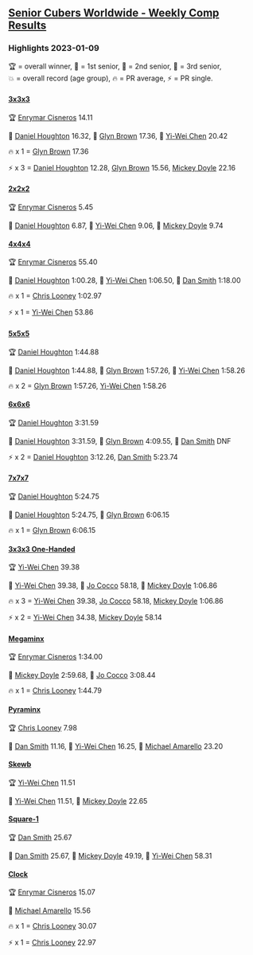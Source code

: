 <style>table {white-space: nowrap;}</style>
<link rel="stylesheet" type="text/css" href="/scw-comp/css/flags.css" />

## [Senior Cubers Worldwide - Weekly Comp Results](/scw-comp/results/)
### Highlights 2023-01-09

<span style="white-space: nowrap;">🏆 = overall winner</span>, <span style="white-space: nowrap;">🥇 = 1st senior</span>, <span style="white-space: nowrap;">🥈 = 2nd senior</span>, <span style="white-space: nowrap;">🥉 = 3rd senior</span>, <span style="white-space: nowrap;">💥 = overall record (age group)</span>, <span style="white-space: nowrap;">🔥 = PR average</span>, <span style="white-space: nowrap;">⚡ = PR single</span>.

#### [3x3x3](333.md)

<span style="white-space: nowrap;">🏆 [Enrymar Cisneros](../../persons/enrymar_cisneros/333.md) 14.11</span>

<span style="white-space: nowrap;">🥇 [Daniel Houghton](../../persons/daniel_houghton/333.md) 16.32</span>, <span style="white-space: nowrap;">🥈 [Glyn Brown](../../persons/glyn_brown/333.md) 17.36</span>, <span style="white-space: nowrap;">🥉 [Yi-Wei Chen](../../persons/yi_wei_chen/333.md) 20.42</span>

🔥 x 1 = <span style="white-space: nowrap;">[Glyn Brown](../../persons/glyn_brown/333.md) 17.36</span>

⚡ x 3 = <span style="white-space: nowrap;">[Daniel Houghton](../../persons/daniel_houghton/333.md) 12.28</span>, <span style="white-space: nowrap;">[Glyn Brown](../../persons/glyn_brown/333.md) 15.56</span>, <span style="white-space: nowrap;">[Mickey Doyle](../../persons/mickey_doyle/333.md) 22.16</span>

#### [2x2x2](222.md)

<span style="white-space: nowrap;">🏆 [Enrymar Cisneros](../../persons/enrymar_cisneros/222.md) 5.45</span>

<span style="white-space: nowrap;">🥇 [Daniel Houghton](../../persons/daniel_houghton/222.md) 6.87</span>, <span style="white-space: nowrap;">🥈 [Yi-Wei Chen](../../persons/yi_wei_chen/222.md) 9.06</span>, <span style="white-space: nowrap;">🥉 [Mickey Doyle](../../persons/mickey_doyle/222.md) 9.74</span>

#### [4x4x4](444.md)

<span style="white-space: nowrap;">🏆 [Enrymar Cisneros](../../persons/enrymar_cisneros/444.md) 55.40</span>

<span style="white-space: nowrap;">🥇 [Daniel Houghton](../../persons/daniel_houghton/444.md) 1:00.28</span>, <span style="white-space: nowrap;">🥈 [Yi-Wei Chen](../../persons/yi_wei_chen/444.md) 1:06.50</span>, <span style="white-space: nowrap;">🥉 [Dan Smith](../../persons/dan_smith/444.md) 1:18.00</span>

🔥 x 1 = <span style="white-space: nowrap;">[Chris Looney](../../persons/chris_looney/444.md) 1:02.97</span>

⚡ x 1 = <span style="white-space: nowrap;">[Yi-Wei Chen](../../persons/yi_wei_chen/444.md) 53.86</span>

#### [5x5x5](555.md)

<span style="white-space: nowrap;">🏆 [Daniel Houghton](../../persons/daniel_houghton/555.md) 1:44.88</span>

<span style="white-space: nowrap;">🥇 [Daniel Houghton](../../persons/daniel_houghton/555.md) 1:44.88</span>, <span style="white-space: nowrap;">🥈 [Glyn Brown](../../persons/glyn_brown/555.md) 1:57.26</span>, <span style="white-space: nowrap;">🥉 [Yi-Wei Chen](../../persons/yi_wei_chen/555.md) 1:58.26</span>

🔥 x 2 = <span style="white-space: nowrap;">[Glyn Brown](../../persons/glyn_brown/555.md) 1:57.26</span>, <span style="white-space: nowrap;">[Yi-Wei Chen](../../persons/yi_wei_chen/555.md) 1:58.26</span>

#### [6x6x6](666.md)

<span style="white-space: nowrap;">🏆 [Daniel Houghton](../../persons/daniel_houghton/666.md) 3:31.59</span>

<span style="white-space: nowrap;">🥇 [Daniel Houghton](../../persons/daniel_houghton/666.md) 3:31.59</span>, <span style="white-space: nowrap;">🥈 [Glyn Brown](../../persons/glyn_brown/666.md) 4:09.55</span>, <span style="white-space: nowrap;">🥉 [Dan Smith](../../persons/dan_smith/666.md) DNF</span>

⚡ x 2 = <span style="white-space: nowrap;">[Daniel Houghton](../../persons/daniel_houghton/666.md) 3:12.26</span>, <span style="white-space: nowrap;">[Dan Smith](../../persons/dan_smith/666.md) 5:23.74</span>

#### [7x7x7](777.md)

<span style="white-space: nowrap;">🏆 [Daniel Houghton](../../persons/daniel_houghton/777.md) 5:24.75</span>

<span style="white-space: nowrap;">🥇 [Daniel Houghton](../../persons/daniel_houghton/777.md) 5:24.75</span>, <span style="white-space: nowrap;">🥈 [Glyn Brown](../../persons/glyn_brown/777.md) 6:06.15</span>

🔥 x 1 = <span style="white-space: nowrap;">[Glyn Brown](../../persons/glyn_brown/777.md) 6:06.15</span>

#### [3x3x3 One-Handed](333oh.md)

<span style="white-space: nowrap;">🏆 [Yi-Wei Chen](../../persons/yi_wei_chen/333oh.md) 39.38</span>

<span style="white-space: nowrap;">🥇 [Yi-Wei Chen](../../persons/yi_wei_chen/333oh.md) 39.38</span>, <span style="white-space: nowrap;">🥈 [Jo Cocco](../../persons/jo_cocco/333oh.md) 58.18</span>, <span style="white-space: nowrap;">🥉 [Mickey Doyle](../../persons/mickey_doyle/333oh.md) 1:06.86</span>

🔥 x 3 = <span style="white-space: nowrap;">[Yi-Wei Chen](../../persons/yi_wei_chen/333oh.md) 39.38</span>, <span style="white-space: nowrap;">[Jo Cocco](../../persons/jo_cocco/333oh.md) 58.18</span>, <span style="white-space: nowrap;">[Mickey Doyle](../../persons/mickey_doyle/333oh.md) 1:06.86</span>

⚡ x 2 = <span style="white-space: nowrap;">[Yi-Wei Chen](../../persons/yi_wei_chen/333oh.md) 34.38</span>, <span style="white-space: nowrap;">[Mickey Doyle](../../persons/mickey_doyle/333oh.md) 58.14</span>

#### [Megaminx](minx.md)

<span style="white-space: nowrap;">🏆 [Enrymar Cisneros](../../persons/enrymar_cisneros/minx.md) 1:34.00</span>

<span style="white-space: nowrap;">🥇 [Mickey Doyle](../../persons/mickey_doyle/minx.md) 2:59.68</span>, <span style="white-space: nowrap;">🥈 [Jo Cocco](../../persons/jo_cocco/minx.md) 3:08.44</span>

🔥 x 1 = <span style="white-space: nowrap;">[Chris Looney](../../persons/chris_looney/minx.md) 1:44.79</span>

#### [Pyraminx](pyram.md)

<span style="white-space: nowrap;">🏆 [Chris Looney](../../persons/chris_looney/pyram.md) 7.98</span>

<span style="white-space: nowrap;">🥇 [Dan Smith](../../persons/dan_smith/pyram.md) 11.16</span>, <span style="white-space: nowrap;">🥈 [Yi-Wei Chen](../../persons/yi_wei_chen/pyram.md) 16.25</span>, <span style="white-space: nowrap;">🥉 [Michael Amarello](../../persons/michael_amarello/pyram.md) 23.20</span>

#### [Skewb](skewb.md)

<span style="white-space: nowrap;">🏆 [Yi-Wei Chen](../../persons/yi_wei_chen/skewb.md) 11.51</span>

<span style="white-space: nowrap;">🥇 [Yi-Wei Chen](../../persons/yi_wei_chen/skewb.md) 11.51</span>, <span style="white-space: nowrap;">🥈 [Mickey Doyle](../../persons/mickey_doyle/skewb.md) 22.65</span>

#### [Square-1](sq1.md)

<span style="white-space: nowrap;">🏆 [Dan Smith](../../persons/dan_smith/sq1.md) 25.67</span>

<span style="white-space: nowrap;">🥇 [Dan Smith](../../persons/dan_smith/sq1.md) 25.67</span>, <span style="white-space: nowrap;">🥈 [Mickey Doyle](../../persons/mickey_doyle/sq1.md) 49.19</span>, <span style="white-space: nowrap;">🥉 [Yi-Wei Chen](../../persons/yi_wei_chen/sq1.md) 58.31</span>

#### [Clock](clock.md)

<span style="white-space: nowrap;">🏆 [Enrymar Cisneros](../../persons/enrymar_cisneros/clock.md) 15.07</span>

<span style="white-space: nowrap;">🥇 [Michael Amarello](../../persons/michael_amarello/clock.md) 15.56</span>

🔥 x 1 = <span style="white-space: nowrap;">[Chris Looney](../../persons/chris_looney/clock.md) 30.07</span>

⚡ x 1 = <span style="white-space: nowrap;">[Chris Looney](../../persons/chris_looney/clock.md) 22.97</span>


<!-- Global site tag (gtag.js) - Google Analytics -->
<script async src="https://www.googletagmanager.com/gtag/js?id=UA-86348435-3"></script>
<script>window.dataLayer = window.dataLayer || []; function gtag() {dataLayer.push(arguments);} gtag('js', new Date()); gtag('config', 'UA-86348435-3');</script>
